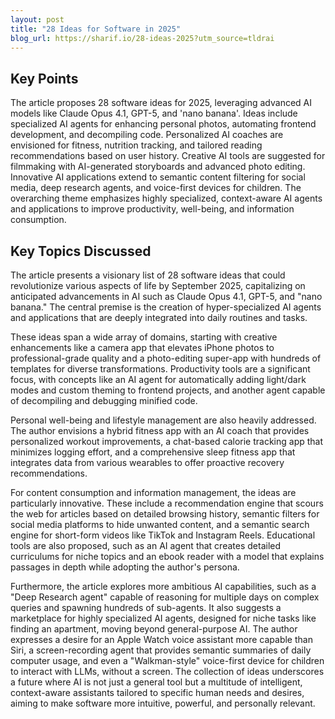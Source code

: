 ```yaml
---
layout: post 
title: "28 Ideas for Software in 2025"
blog_url: https://sharif.io/28-ideas-2025?utm_source=tldrai 
---
```




## Key Points

The article proposes 28 software ideas for 2025, leveraging advanced AI models like Claude Opus 4.1, GPT-5, and 'nano banana'.
Ideas include specialized AI agents for enhancing personal photos, automating frontend development, and decompiling code.
Personalized AI coaches are envisioned for fitness, nutrition tracking, and tailored reading recommendations based on user history.
Creative AI tools are suggested for filmmaking with AI-generated storyboards and advanced photo editing.
Innovative AI applications extend to semantic content filtering for social media, deep research agents, and voice-first devices for children.
The overarching theme emphasizes highly specialized, context-aware AI agents and applications to improve productivity, well-being, and information consumption.

## Key Topics Discussed

The article presents a visionary list of 28 software ideas that could revolutionize various aspects of life by September 2025, capitalizing on anticipated advancements in AI such as Claude Opus 4.1, GPT-5, and "nano banana." The central premise is the creation of hyper-specialized AI agents and applications that are deeply integrated into daily routines and tasks.

These ideas span a wide array of domains, starting with creative enhancements like a camera app that elevates iPhone photos to professional-grade quality and a photo-editing super-app with hundreds of templates for diverse transformations. Productivity tools are a significant focus, with concepts like an AI agent for automatically adding light/dark modes and custom theming to frontend projects, and another agent capable of decompiling and debugging minified code.

Personal well-being and lifestyle management are also heavily addressed. The author envisions a hybrid fitness app with an AI coach that provides personalized workout improvements, a chat-based calorie tracking app that minimizes logging effort, and a comprehensive sleep fitness app that integrates data from various wearables to offer proactive recovery recommendations.

For content consumption and information management, the ideas are particularly innovative. These include a recommendation engine that scours the web for articles based on detailed browsing history, semantic filters for social media platforms to hide unwanted content, and a semantic search engine for short-form videos like TikTok and Instagram Reels. Educational tools are also proposed, such as an AI agent that creates detailed curriculums for niche topics and an ebook reader with a model that explains passages in depth while adopting the author's persona.

Furthermore, the article explores more ambitious AI capabilities, such as a "Deep Research agent" capable of reasoning for multiple days on complex queries and spawning hundreds of sub-agents. It also suggests a marketplace for highly specialized AI agents, designed for niche tasks like finding an apartment, moving beyond general-purpose AI. The author expresses a desire for an Apple Watch voice assistant more capable than Siri, a screen-recording agent that provides semantic summaries of daily computer usage, and even a "Walkman-style" voice-first device for children to interact with LLMs, without a screen. The collection of ideas underscores a future where AI is not just a general tool but a multitude of intelligent, context-aware assistants tailored to specific human needs and desires, aiming to make software more intuitive, powerful, and personally relevant.

